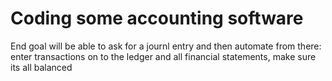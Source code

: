 # Coding some accounting software
End goal will be able to ask for a journl entry and then automate from there: enter transactions on to the ledger and all financial statements, make sure its all balanced
